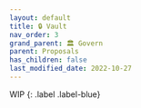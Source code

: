 ```yaml
---
layout: default
title: 🔒 Vault
nav_order: 3
grand_parent: 🏛️ Govern
parent: Proposals
has_children: false
last_modified_date: 2022-10-27
---
```


WIP
{: .label .label-blue}




